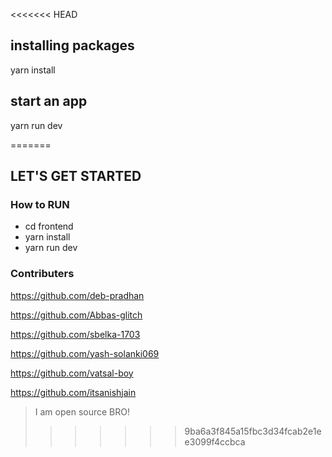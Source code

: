 <<<<<<< HEAD
## installing packages

yarn install

## start an app

yarn run dev

=======
## LET'S GET STARTED


### How to RUN
- cd frontend
- yarn install
- yarn run dev




### Contributers
https://github.com/deb-pradhan  

https://github.com/Abbas-glitch 

https://github.com/sbelka-1703 

https://github.com/yash-solanki069

https://github.com/vatsal-boy

https://github.com/itsanishjain


> I am open source BRO!
>>>>>>> 9ba6a3f845a15fbc3d34fcab2e1ee3099f4ccbca
